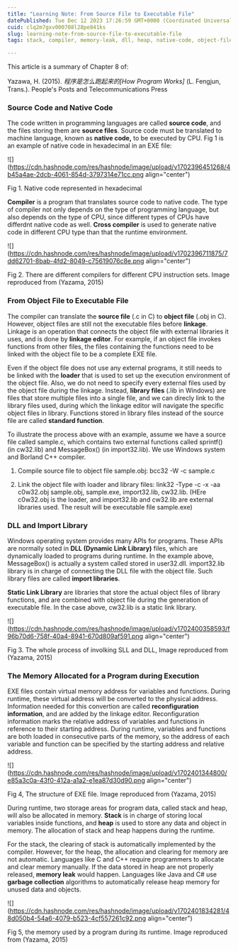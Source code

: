 ```yaml
---
title: "Learning Note: From Source File to Executable File"
datePublished: Tue Dec 12 2023 17:26:59 GMT+0000 (Coordinated Universal Time)
cuid: clq2m7gxv000708l28pe841ks
slug: learning-note-from-source-file-to-executable-file
tags: stack, compiler, memory-leak, dll, heap, native-code, object-file, linkage

---
```


This article is a summary of Chapter 8 of:

Yazawa, H. (2015). *程序是怎么跑起来的\[How Program Works\]* (L. Fengjun, Trans.). People's Posts and Telecommunications Press

### Source Code and Native Code

The code written in programming languages are called **source code**, and the files storing them are **source files**. Source code must be translated to machine language, known as **native code,** to be executed by CPU. Fig 1 is an example of native code in hexadecimal in an EXE file:

![](https://cdn.hashnode.com/res/hashnode/image/upload/v1702396451268/4b45a4ae-2dcb-4061-854d-3797314e71cc.png align="center")

Fig 1. Native code represented in hexadecimal

**Compiler** is a program that translates source code to native code. The type of compiler not only depends on the type of programming language, but also depends on the type of CPU, since different types of CPUs have differdnt native code as well. **Cross compiler** is used to generate native code in different CPU type than that the runtime environment.

![](https://cdn.hashnode.com/res/hashnode/image/upload/v1702396711875/7dd62701-8bab-4fd2-8049-c75619076c8e.png align="center")

Fig 2. There are different compilers for different CPU instruction sets. Image reproduced from (Yazama, 2015)

### From Object File to Executable File

The compiler can translate the **source file** (.c in C) to **object file** (.obj in C). However, object files are still not the executable files before **linkage**. Linkage is an operation that connects the object file with external libraries it uses, and is done by **linkage editor**. For example, if an object file invokes functions from other files, the files containing the functions need to be linked with the object file to be a complete EXE file.

Even if the object file does not use any external programs, it still needs to be linked with the **loader** that is used to set up the execution environment of the object file. Also, we do not need to specify every external files used by the object file during the linkage. Instead, **library files** (.lib in Windows) are files that store multiple files into a single file, and we can direcly link to the library files used, during which the linkage editor will navigate the specific object files in library. Functions stored in library files instead of the source file are called **standard function**.

To illustrate the process above with an example, assume we have a source file called sample.c, which contains two external functions called sprintf() (in cw32.lib) and MessageBox() (in import32.lib). We use Windows system and Borland C++ compiler.

1. Compile source file to object file sample.obj: bcc32 -W -c sample.c
    
2. Link the object file with loader and library files: link32 -Type -c -x -aa c0w32.obj sample.obj, sample.exe, import32.lib, cw32.lib. (HEre c0w32.obj is the loader, and import32.lib and cw32.lib are external libraries used. The result will be executable file sample.exe)
    

### DLL and Import Library

Windows operating system provides many APIs for programs. These APIs are normally soted in **DLL (Dynamic Link Library)** files, which are dynamically loaded to programs during runtime. In the example above, MessageBox() is actually a system called stored in user32.dll. import32.lib library is in charge of connecting the DLL file with the object file. Such library files are called **import libraries**.

**Static Link Library** are libraries that store the actual object files of library functions, and are combined with object file during the generation of executable file. In the case above, cw32.lib is a static link library.

![](https://cdn.hashnode.com/res/hashnode/image/upload/v1702400358593/f96b70d6-758f-40a4-8941-670d809af591.png align="center")

Fig 3. The whole process of involking SLL and DLL, Image reproduced from (Yazama, 2015)

### The Memory Allocated for a Program during Execution

EXE files contain virtual memory address for variables and functions. During runtime, these virtual address will be converted to the physical address. Information needed for this convertion are called **reconfiguration information**, and are added by the linkage editor. Reconfiguration information marks the relative address of variables and functions in reference to their starting address. During runtime, variables and functions are both loaded in consecutive parts of the memory, so the address of each variable and function can be specified by the starting address and relative address.

![](https://cdn.hashnode.com/res/hashnode/image/upload/v1702401344800/e85a3c0a-43f0-412a-a1a2-e1ea87d30d90.png align="center")

Fig 4, The structure of EXE file. Image reproduced from (Yazama, 2015)

During runtime, two storage areas for program data, called stack and heap, will also be allocated in memory. **Stack** is in charge of storing local variables inside functions, and **heap** is used to store any data and object in memory. The allocation of stack and heap happens during the runtime.

For the stack, the clearing of stack is automatically implemented by the compiler. However, for the heap, the allocation and clearing for memory are not automatic. Languages like C and C++ require programmers to allocate and clear memory manually. If the data stored in heap are not properly released, **memory leak** would happen. Languages like Java and C# use **garbage collection** algorithms to automatically release heap memory for unused data and objects.

![](https://cdn.hashnode.com/res/hashnode/image/upload/v1702401834281/48d050b4-54a6-4079-b523-4cf557261c92.png align="center")

Fig 5, the memory used by a program during its runtime. Image reproduced from (Yazama, 2015)